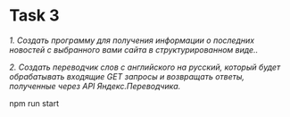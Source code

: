 # Task 3
_1. Создать программу для получения информации о последних
    новостей с выбранного вами сайта в структурированном виде.._

_2. Создать переводчик слов с английского на русский, который будет
    обрабатывать входящие GET запросы и возвращать ответы,
    полученные через API Яндекс.Переводчика._

npm run start